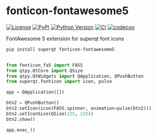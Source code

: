 # fonticon-fontawesome5

[![License](https://img.shields.io/pypi/l/fonticon-fontawesome5.svg?color=green)](https://github.com/tlambert03/fonticon-fontawesome5/raw/master/LICENSE)
[![PyPI](https://img.shields.io/pypi/v/fonticon-fontawesome5.svg?color=green)](https://pypi.org/project/fonticon-fontawesome5)
[![Python Version](https://img.shields.io/pypi/pyversions/fonticon-fontawesome5.svg?color=green)](https://python.org)
[![CI](https://github.com/tlambert03/fonticon-fontawesome5/workflows/ci/badge.svg)](https://github.com/tlambert03/fonticon-fontawesome5/actions)
[![codecov](https://codecov.io/gh/tlambert03/fonticon-fontawesome5/branch/master/graph/badge.svg)](https://codecov.io/gh/tlambert03/fonticon-fontawesome5)

FontAwesome 5 extension for superqt font icons

```sh
pip install superqt fonticon-fontawesome5
```

```python

from fonticon_fa5 import FA5S
from qtpy.QtCore import QSize
from qtpy.QtWidgets import QApplication, QPushButton
from superqt.fonticon import icon, pulse

app = QApplication([])

btn2 = QPushButton()
btn2.setIcon(icon(FA5S.spinner, animation=pulse(btn2)))
btn2.setIconSize(QSize(225, 225))
btn2.show()

app.exec_()
```
